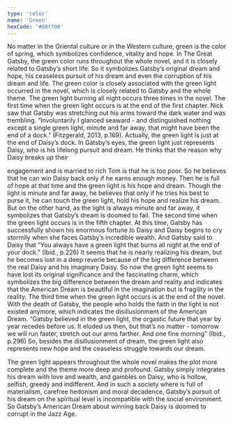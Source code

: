 ```yaml
---
type: 'color'
name: 'Green'
hexCode: '#00ff00'
---
```


No matter in the Oriental culture or in the Western culture,
green is the color of spring, which symbolizes confidence,
vitality and hope. In The Great Gatsby, the green color
runs throughout the whole novel, and it is closely related
to Gatsby’s short life. So it symbolizes Gatsby’s original
dream and hope, his ceaseless pursuit of his dream and
even the corruption of his dream and life.
The green color is closely associated with the green
light occurred in the novel, which is closely related to
Gatsby and the whole theme. The green light burning all
night occurs three times in the novel.
The first time when the green light occurs is at the end
of the first chapter. Nick saw that Gatsby was stretching
out his arms toward the dark water and was trembling.
“Involuntarily I glanced seaward - and distinguished
nothing except a single green light, minute and far away,
that might have been the end of a dock.” (Fitzgerald,
2013, p.169). Actually, the green light is just at the end
of Daisy’s dock. In Gatsby’s eyes, the green light just
represents Daisy, who is his lifelong pursuit and dream.
He thinks that the reason why Daisy breaks up their

engagement and is married to rich Tom is that he is too
poor. So he believes that he can win Daisy back only if he
earns enough money. Then he is full of hope at that time
and the green light is his hope and dream. Though the
light is minute and far away, he believes that only if he
tries his best to purse it, he can touch the green light, hold
his hope and realize his dream. But on the other hand, as
the light is always minute and far away, it symbolizes that
Gatsby’s dream is doomed to fail.
The second time when the green light occurs is in
the fifth chapter. At this time, Gatsby has successfully
shown his enormous fortune to Daisy and Daisy begins to
cry stormily when she faces Gatsby’s incredible wealth.
And Gatsby said to Daisy that “You always have a green
light that burns all night at the end of your dock.” (Ibid.,
p.226) It seems that he is nearly realizing his dream,
but he becomes lost in a deep reverie because of the big
difference between the real Daisy and his imaginary
Daisy. So now the green light seems to have lost its
original significance and the fascinating charm, which
symbolizes the big difference between the dream and
reality and indicates that the American Dream is beautiful
in the imagination but is fragility in the reality.
The third time when the green light occurs is at the end
of the novel. With the death of Gatsby, the people who
holds the faith in the light is not existed anymore, which
indicates the disillusionment of the American Dream.
“Gatsby believed in the green light, the orgastic future
that year by year recedes before us. It eluded us then, but
that’s no matter - tomorrow we will run faster, stretch out
our arms farther. And one fine morning” (Ibid., p.296) So,
besides the disillusionment of dream, the green light also
represents new hope and the ceaseless struggle towards
our dream.

The green light appears throughout the whole novel
makes the plot more complete and the theme more deep
and profound. Gatsby simply integrates his dream with
love and wealth, and gambles on Daisy, who is hollow,
selfish, greedy and indifferent. And in such a society
where is full of materialism, carefree hedonism and moral
decadence, Gatsby’s pursuit of his dream on the spiritual
level is incompatible with the social environment. So
Gatsby’s American Dream about winning back Daisy is
doomed to corrupt in the Jazz Age.